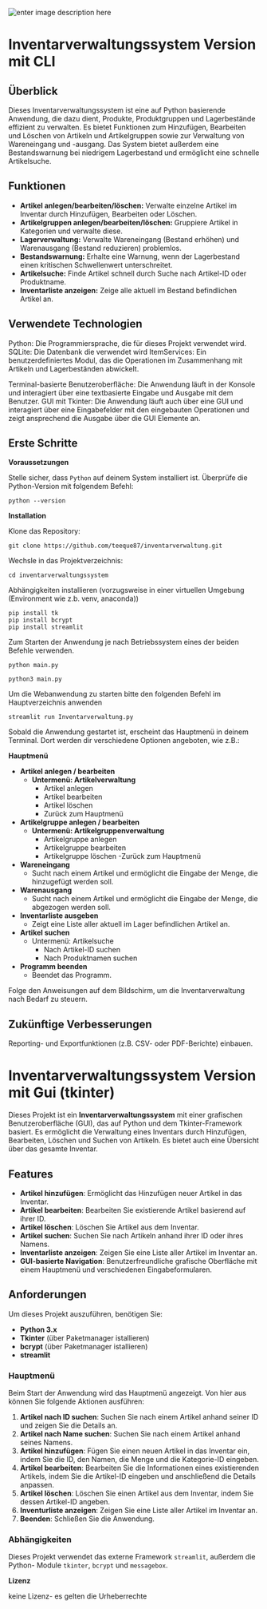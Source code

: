 ![enter image description here](https://tse1.mm.bing.net/th?id=OIG4.k5fL_MZmyAwPGwWDYhMZ&pid=ImgGn)


# Inventarverwaltungssystem Version mit CLI


## **Überblick**

Dieses Inventarverwaltungssystem ist eine auf Python basierende Anwendung, die dazu dient, Produkte, Produktgruppen und Lagerbestände effizient zu verwalten. 
Es bietet Funktionen zum Hinzufügen, Bearbeiten und Löschen von Artikeln und Artikelgruppen sowie zur Verwaltung von Wareneingang und -ausgang. 
Das System bietet außerdem eine Bestandswarnung bei niedrigem Lagerbestand und ermöglicht eine schnelle Artikelsuche.


## **Funktionen**

- **Artikel anlegen/bearbeiten/löschen:** Verwalte einzelne Artikel im Inventar durch Hinzufügen, Bearbeiten oder Löschen.
- **Artikelgruppen anlegen/bearbeiten/löschen:** Gruppiere Artikel in Kategorien und verwalte diese.
- **Lagerverwaltung:** Verwalte Wareneingang (Bestand erhöhen) und Warenausgang (Bestand reduzieren) problemlos.
- **Bestandswarnung:** Erhalte eine Warnung, wenn der Lagerbestand einen kritischen Schwellenwert unterschreitet.
- **Artikelsuche:** Finde Artikel schnell durch Suche nach Artikel-ID oder Produktname.
- **Inventarliste anzeigen:** Zeige alle aktuell im Bestand befindlichen Artikel an.


## Verwendete Technologien

Python: Die Programmiersprache, die für dieses Projekt verwendet wird.
SQLite: Die Datenbank die verwendet wird
ItemServices: Ein benutzerdefiniertes Modul, das die Operationen im Zusammenhang mit Artikeln und Lagerbeständen abwickelt.

Terminal-basierte Benutzeroberfläche: Die Anwendung läuft in der Konsole und interagiert über eine textbasierte Eingabe und Ausgabe mit dem Benutzer.
GUI mit Tkinter: Die Anwendung läuft auch über eine GUI und interagiert über eine Eingabefelder mit den eingebauten Operationen und zeigt ansprechend die Ausgabe über die GUI Elemente an.
  

## **Erste Schritte**  

**Voraussetzungen**

Stelle sicher, dass `Python` auf deinem System installiert ist. Überprüfe die Python-Version mit folgendem Befehl:
```
python --version
```

**Installation**

Klone das Repository:
```
git clone https://github.com/teeque87/inventarverwaltung.git
```

Wechsle in das Projektverzeichnis:
```
cd inventarverwaltungssystem
```

Abhängigkeiten installieren (vorzugsweise in einer virtuellen Umgebung (Environment wie z.b. venv, anaconda))

```
pip install tk
pip install bcrypt
pip install streamlit
```

Zum Starten der Anwendung je nach Betriebssystem eines der beiden Befehle verwenden.
```
python main.py
```
```
python3 main.py
```
Um die Webanwendung zu starten bitte den folgenden Befehl im Hauptverzeichnis anwenden
```
streamlit run Inventarverwaltung.py
```

Sobald die Anwendung gestartet ist, erscheint das Hauptmenü in deinem Terminal. Dort werden dir verschiedene Optionen angeboten, wie z.B.:

  
**Hauptmenü**

- **Artikel anlegen / bearbeiten**
    - **Untermenü: Artikelverwaltung**
        - Artikel anlegen
        - Artikel bearbeiten
        - Artikel löschen
        - Zurück zum Hauptmenü
- **Artikelgruppe anlegen / bearbeiten**
    - **Untermenü: Artikelgruppenverwaltung**
        - Artikelgruppe anlegen
        - Artikelgruppe bearbeiten
        - Artikelgruppe löschen
        -Zurück zum Hauptmenü
- **Wareneingang**
    - Sucht nach einem Artikel und ermöglicht die Eingabe der Menge, die hinzugefügt werden soll.
- **Warenausgang**
    - Sucht nach einem Artikel und ermöglicht die Eingabe der Menge, die abgezogen werden soll.
- **Inventarliste ausgeben**
    - Zeigt eine Liste aller aktuell im Lager befindlichen Artikel an.
- **Artikel suchen**
    - Untermenü: Artikelsuche
        - Nach Artikel-ID suchen
        - Nach Produktnamen suchen
- **Programm beenden**
    - Beendet das Programm.

Folge den Anweisungen auf dem Bildschirm, um die Inventarverwaltung nach Bedarf zu steuern.

  
## **Zukünftige Verbesserungen**

Reporting- und Exportfunktionen (z.B. CSV- oder PDF-Berichte) einbauen.


# Inventarverwaltungssystem Version mit Gui (tkinter)

Dieses Projekt ist ein **Inventarverwaltungssystem** mit einer grafischen Benutzeroberfläche (GUI), das auf Python und dem Tkinter-Framework basiert. Es ermöglicht die Verwaltung eines Inventars durch Hinzufügen, Bearbeiten, Löschen und Suchen von Artikeln. Es bietet auch eine Übersicht über das gesamte Inventar.

## Features

-   **Artikel hinzufügen**: Ermöglicht das Hinzufügen neuer Artikel in das Inventar.
-   **Artikel bearbeiten**: Bearbeiten Sie existierende Artikel basierend auf ihrer ID.
-   **Artikel löschen**: Löschen Sie Artikel aus dem Inventar.
-   **Artikel suchen**: Suchen Sie nach Artikeln anhand ihrer ID oder ihres Namens.
-   **Inventarliste anzeigen**: Zeigen Sie eine Liste aller Artikel im Inventar an.
-   **GUI-basierte Navigation**: Benutzerfreundliche grafische Oberfläche mit einem Hauptmenü und verschiedenen Eingabeformularen.

## Anforderungen

Um dieses Projekt auszuführen, benötigen Sie:

-   **Python 3.x**
-   **Tkinter** (über Paketmanager istallieren)
-   **bcrypt** (über Paketmanager istallieren)
-   **streamlit** 
  
### Hauptmenü

Beim Start der Anwendung wird das Hauptmenü angezeigt. Von hier aus können Sie folgende Aktionen ausführen:

1.  **Artikel nach ID suchen**: Suchen Sie nach einem Artikel anhand seiner ID und zeigen Sie die Details an.
2.  **Artikel nach Name suchen**: Suchen Sie nach einem Artikel anhand seines Namens.
3.  **Artikel hinzufügen**: Fügen Sie einen neuen Artikel in das Inventar ein, indem Sie die ID, den Namen, die Menge und die Kategorie-ID eingeben.
4.  **Artikel bearbeiten**: Bearbeiten Sie die Informationen eines existierenden Artikels, indem Sie die Artikel-ID eingeben und anschließend die Details anpassen.
5.  **Artikel löschen**: Löschen Sie einen Artikel aus dem Inventar, indem Sie dessen Artikel-ID angeben.
6.  **Inventurliste anzeigen**: Zeigen Sie eine Liste aller Artikel im Inventar an.
7.  **Beenden**: Schließen Sie die Anwendung.

### Abhängigkeiten

Dieses Projekt verwendet das externe Framework `streamlit`, außerdem die Python- Module `tkinter`, `bcrypt` und `messagebox`.

**Lizenz**

keine Lizenz- es gelten die Urheberrechte
